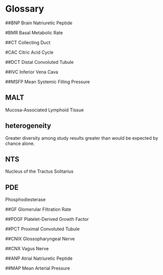 # Glossary

##BNP
Brain Natriuretic Peptide

#BMR
Basal Metabolic Rate

##CT
Collecting Duct

#CAC
Citric Acid Cycle

##DCT
Distal Convoluted Tubule

##IVC
Inferior Vena Cava

##MSFP
Mean Systemic Filling Pressure

## MALT
Mucosa-Associated Lymphoid Tissue

## heterogeneity
Greater diversity among study results greater than would be expected by chance alone. 

## NTS

Nucleus of the Tractus Solitarius

## PDE
Phosphodiesterase

##GF
Glomerular Filtration Rate

##PDGF
Platelet-Derived Growth Factor

##PCT
Proximal Convoluted Tubule

##CNIX
Glossopharyngeal Nerve

##CNX
Vagus Nerve

##ANP
Atrial Natriuretic Peptide

##MAP
Mean Arterial Pressure